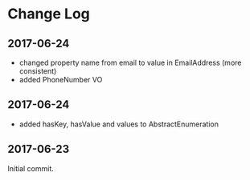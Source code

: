 Change Log
==========

2017-06-24
----------

 * changed property name from email to value in EmailAddress (more consistent)
 * added PhoneNumber VO
 
2017-06-24
----------

 * added hasKey, hasValue and values to AbstractEnumeration

2017-06-23
----------

Initial commit.
